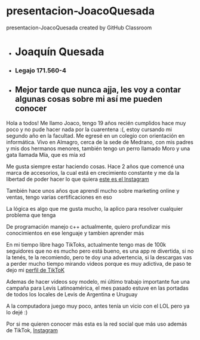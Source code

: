 # presentacion-JoacoQuesada
presentacion-JoacoQuesada created by GitHub Classroom
+ <h1> Joaquín Quesada </h1>
+ <h3> Legajo 171.560-4 </h3>
+ <h2> Mejor tarde que nunca ajja, les voy a contar algunas cosas sobre mi así me pueden conocer </h2>
<p> Hola a todos! Me llamo Joaco, tengo 19 años recién cumplidos hace muy poco y no pude hacer nada por la cuarentena :(, estoy cursando mi segundo año en la facultad. Me egresé en un colegio con orientación en informática. Vivo en Almagro, cerca de la sede de Medrano, con mis padres y mis dos hermanos menores, también tengo un perro llamado Moro y una gata llamada Mía, que es mía xd <br />
<p> Me gusta siempre estar haciendo cosas. Hace 2 años que comencé una marca de accesorios, la cual está en crecimiento constante y me da la libertad de poder hacer lo que quiera <a href="https://www.instagram.com/iosono_arg/">este es el Instagram</a> <br />
<p> También hace unos años que aprendí mucho sobre marketing online y ventas, tengo varias certificaciones en eso <br />
<p> La lógica es algo que me gusta mucho, la aplico para resolver cualquier problema que tenga <br />
<p> De programación manejo c++ actualmente, quiero profundizar mis conocimientos en ese lenguaje y tambien aprender más <br />
<p> En mi tiempo libre hago TikToks, actualmente tengo mas de 100k seguidores que no es mucho pero está bueno, es una app re divertida, si no la tenés, te la recomiendo, pero te doy una advertencia, si la descargas vas a perder mucho tiempo mirando videos porque es muy adictiva, de paso te dejo mi <a href="https://vm.tiktok.com/Gox6QC/">perfil de TikToK</a> <br />
<p> Ademas de hacer videos soy modelo, mi último trabajo importante fue una campaña para Levis Latinoamérica, el mes pasado estuve en las portadas de todos los locales de Levis de Argentina e Uruguay <br />
<p> A la computadora juego muy poco, antes tenía un vicio con el LOL pero ya lo dejé :) <br />
<p> Por si me quieren conocer más esta es la red social que más uso además de TikTok, <a href="https://www.instagram.com/joaco_quesada/">Instagram</a> <br />
